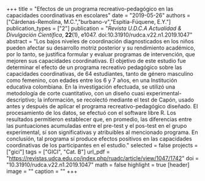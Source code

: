 +++
title = "Efectos de un programa recreativo-pedagógico en las capacidades coordinativas en escolares"
date = "2019-05-26"
authors = ["Cárdenas-Remolina, M.C.","burbano-v","Espitia-Fúquene, E.Y."]
publication_types = ["2"]
publication = "*Revista U.D.C.A Actualidad & Divulgación Científica*, **22**(1), e1047. doi:10.31910/rudca.v22.n1.2019.1047"
abstract = "Los bajos niveles de coordinación diagnosticados en los niños pueden afectar su desarrollo motriz posterior y su rendimiento académico, por lo tanto, se justifica formular y evaluar programas de intervención, que mejoren sus capacidades coordinativas. El objetivo de este estudio fue determinar el efecto de un programa recreativo pedagógico sobre las capacidades coordinativas, de 64 estudiantes, tanto de género masculino como femenino, con edades entre los 6 y 7 años, en una Institución educativa colombiana. En la investigación efectuada, se utilizó una metodología de corte cuantitativo, con un diseño cuasi experimental-descriptivo; la información, se recolectó mediante el test de Capón, usado antes y después de aplicar el programa recreativo-pedagógico diseñado. El procesamiento de los datos, se efectuó con el software libre R. Los resultados permitieron establecer que, en promedio, las diferencias entre las puntuaciones acumuladas entre el pre-test y el pos-test en el grupo experimental, sí son significativas y atribuibles al mencionado programa. En conclusión, tal programa sí produce efectos positivos en las capacidades coordinativas de los participantes en el estudio."
selected = false
projects = ["gici"]
tags = ["GICI", "Cat. B"]
url_pdf = "https://revistas.udca.edu.co/index.php/ruadc/article/view/1047/1742"
doi = "10.31910/rudca.v22.n1.2019.1047"
math = false
highlight = true
[header]
image = ""
caption = ""
+++
